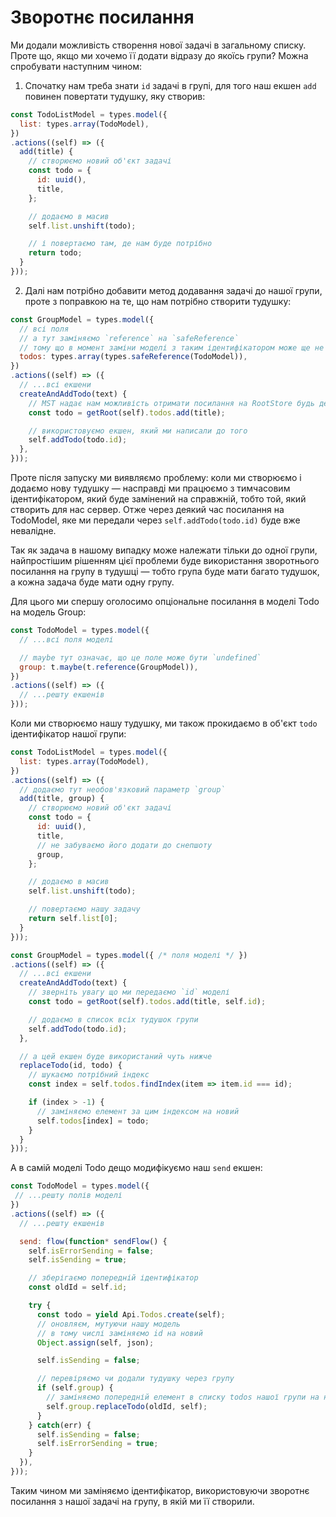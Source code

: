 # Зворотнє посилання

Ми додали можливість створення нової задачі в загальному списку. Проте що, якщо ми хочемо її додати відразу до якоїсь групи? Можна спробувати наступним чином:

1. Спочатку нам треба знати `id` задачі в групі, для того наш екшен `add` повинен повертати тудушку, яку створив:

```js
const TodoListModel = types.model({
  list: types.array(TodoModel),
})
.actions((self) => ({
  add(title) {
    // створюємо новий об'єкт задачі
    const todo = {
      id: uuid(),
      title,
    };

    // додаємо в масив
    self.list.unshift(todo);

    // і повертаємо там, де нам буде потрібно
    return todo;
  }
}));
```

2. Далі нам потрібно добавити метод додавання задачі до нашої групи, проте з поправкою на те, що нам потрібно створити тудушку:

```js
const GroupModel = types.model({
  // всі поля
  // а тут заміняємо `reference` на `safeReference`
  // тому що в момент заміни моделі з таким ідентифікатором може ще не існувати
  todos: types.array(types.safeReference(TodoModel)),
})
.actions((self) => ({
  // ...всі екшени
  createAndAddTodo(text) {
    // MST надає нам можливість отримати посилання на RootStore будь де
    const todo = getRoot(self).todos.add(title);

    // використовуємо екшен, який ми написали до того
    self.addTodo(todo.id);
  },
}));
```

Проте після запуску ми виявляємо проблему: коли ми створюємо і додаємо нову тудушку — насправді ми працюємо з тимчасовим ідентифікатором, який буде замінений на справжній, тобто той, який створить для нас сервер. Отже через деякий час посилання на TodoModel, яке ми передали через `self.addTodo(todo.id)` буде вже невалідне.

Так як задача в нашому випадку може належати тільки до одної групи, найпростішим рішенням цієї проблеми буде використання зворотнього посилання на групу в тудушці — тобто група буде мати багато тудушок, а кожна задача буде мати одну групу.

Для цього ми спершу оголосимо опціональне посилання в моделі Todo на модель Group:

```js
const TodoModel = types.model({
  // ...всі поля моделі

  // maybe тут означає, що це поле може бути `undefined`
  group: t.maybe(t.reference(GroupModel)),
})
.actions((self) => ({
  // ...решту екшенів
}));
```

Коли ми створюємо нашу тудушку, ми також прокидаємо в об'єкт `todo` ідентифікатор нашої групи:

```js
const TodoListModel = types.model({
  list: types.array(TodoModel),
})
.actions((self) => ({
  // додаємо тут необов'язковий параметр `group`
  add(title, group) {
    // створюємо новий об'єкт задачі
    const todo = {
      id: uuid(),
      title,
      // не забуваємо його додати до снепшоту
      group,
    };

    // додаємо в масив
    self.list.unshift(todo);

    // повертаємо нашу задачу
    return self.list[0];
  }
}));

const GroupModel = types.model({ /* поля моделі */ })
.actions((self) => ({
  // ...всі екшени
  createAndAddTodo(text) {
    // зверніть увагу що ми передаємо `id` моделі
    const todo = getRoot(self).todos.add(title, self.id);

    // додаємо в список всіх тудушок групи
    self.addTodo(todo.id);
  },

  // а цей екшен буде використаний чуть нижче
  replaceTodo(id, todo) {
    // шукаємо потрібний індекс
    const index = self.todos.findIndex(item => item.id === id);

    if (index > -1) {
      // заміняємо елемент за цим індексом на новий
      self.todos[index] = todo;
    }
  }
}));
```

А в самій моделі Todo дещо модифікуємо наш `send` екшен:

```js
const TodoModel = types.model({
 // ...решту полів моделі
})
.actions((self) => ({
  // ...решту екшенів

  send: flow(function* sendFlow() {
    self.isErrorSending = false;
    self.isSending = true;

    // зберігаємо попередній ідентифікатор
    const oldId = self.id;

    try {
      const todo = yield Api.Todos.create(self);
      // оновляєм, мутуючи нашу модель
      // в тому числі заміняємо id на новий
      Object.assign(self, json);

      self.isSending = false;

      // перевіряємо чи додали тудушку через групу
      if (self.group) {
        // заміняємо попередній елемент в списку todos нашої групи на новий
        self.group.replaceTodo(oldId, self);
      }
    } catch(err) {
      self.isSending = false;
      self.isErrorSending = true;
    }
  }),
}));
```

Таким чином ми заміняємо ідентифікатор, використовуючи зворотнє посилання з нашої задачі на групу, в якій ми її створили.
